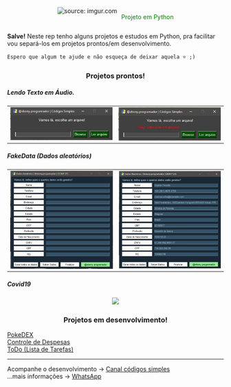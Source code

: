 <div align="center" class="container" style="display:flex; justify-content:center; margin-top:10px">
    <div>
        <img src="https://i.imgur.com/bfGaDmV.png" title="source: imgur.com" height="50px"/>
    </div>    
    <div>
        <p style="padding-left:10px; color:green">Projeto em Python</p>
    </div>
</div> 
<p>
    <strong>Salve!</strong> Neste rep tenho alguns projetos e estudos em Python, pra facilitar
    vou separá-los em projetos prontos/em desenvolvimento. 

    Espero que algum te ajude e não esqueça de deixar aquela ⭐ ;)
</p>

<div>
    <h3 align="center">Projetos prontos!</h3>
    <h5>Lendo Texto em Áudio.</h5>
    <table>
     <tr>
      <td>
       <img src="01_TextoemAudio/img/screen one.jpg"  title="img1">
      </td>
      <td>
       <img src="01_TextoemAudio/img/screen error.jpg"  title="img2">
      </td>
     </tr>
    </table>
    <h5>FakeData (Dados aleatórios)</h5>
    <table>
     <tr>
      <td>
       <img src="02_FakeData/img/principalScreen.jpg"  title="img1">
      </td>
      <td>
       <img src="02_FakeData/img/main screen filled.jpg"  title="img2">
      </td>
     </tr>
    </table>
    <h5>Covid19</h5>
    <div align="center">
        <a href="https://github.com/Ebony-SYS/Python/tree/main/05_Covid">
        <img src="https://user-images.githubusercontent.com/52077278/198378838-2327f903-3239-4954-9404-1158f3b30422.gif">
        </a>    
    </div> 
</div>
<div>
    <h3 align="center">Projetos em desenvolvimento!</h3>
    <a href="https://github.com/Ebony-SYS/Python/tree/main/03_PokeDEX">PokeDEX</a><br>
    <a href="https://github.com/Ebony-SYS/Python/tree/main/04_Controle%20de%20Despesas">Controle de Despesas</a><br>
    <a href="https://github.com/Ebony-SYS/Python/tree/main/06_ToDo">ToDo (Lista de Tarefas)</a>
</div>
<hr>

Acompanhe o desenvolvimento → [Canal códigos simples](https://www.youtube.com/channel/UC8fRZfYGd21_D8DwuEcFuHw)
</br>...mais informações → <a href="https://api.whatsapp.com/send?phone=5511979714423">WhatsApp</a>


